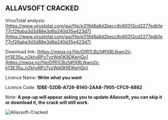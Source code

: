 ## ALLAVSOFT CRACKED
VirusTotal analysis: [https://www.virustotal.com/gui/file/e319d8a8d2becc8c60312cd2277edb1e77cf26aba3d3d88e3d6a240d35e423d7](https://www.virustotal.com/gui/file/e319d8a8d2becc8c60312cd2277edb1e77cf26aba3d3d88e3d6a240d35e423d7)

Download link: [https://mega.nz/file/DfR1CBzS#fXRLtkwn2jj-Irf3E35u_n2khxRPz7vzWd0K9DKeHQo](https://mega.nz/file/DfR1CBzS#fXRLtkwn2jj-Irf3E35u_n2khxRPz7vzWd0K9DKeHQo)

Licence Name: **Write what you want**

Licence Code: **1DBE-52DB-A726-B140-2AA8-7905-CFC9-8882**

Note: **A pop-up will appear asking you to update Allavsoft, you can skip it or download it, the crack will still work.**

![Allavsoft-Cracked](https://user-images.githubusercontent.com/105000222/173907747-e36fe969-2505-4e90-85b2-360f8ba553f6.png)
